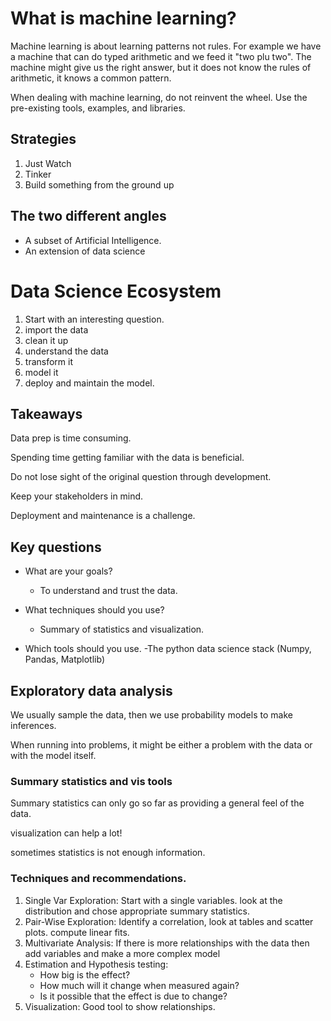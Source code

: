 # What is machine learning?

Machine learning is about learning patterns not rules. For example we have a machine that can do typed arithmetic and we feed it "two plu two". The machine might give us the right answer, but it does not know the rules of arithmetic, it knows a common pattern.

When dealing with machine learning, do not reinvent the wheel. Use the pre-existing tools, examples, and libraries.

## Strategies

1. Just Watch
2. Tinker
3. Build something from the ground up



## The two different angles

- A subset of Artificial Intelligence.
- An extension of data science

# Data Science Ecosystem

1. Start with an interesting question.
2. import the data
3. clean it up
4. understand the data 
5. transform it
6. model it 
7. deploy and maintain the model.

## Takeaways

Data prep is time consuming.

Spending time getting familiar with the data is beneficial. 

Do not lose sight of the original question through development.

Keep your stakeholders in mind.

Deployment and maintenance is a challenge.

## Key questions 
- What are your goals?
    - To understand and trust the data.

- What techniques should you use?
    - Summary of statistics and visualization.

- Which tools should you use.
    -The python data science stack (Numpy, Pandas, Matplotlib)

## Exploratory data analysis

We usually sample the data, then we use probability models to make inferences.

When running into problems, it might be either a problem with the data or with the model itself.

### Summary statistics and vis tools

Summary statistics can only go so far as providing a general feel of the data.

visualization can help a lot!

sometimes statistics is not enough information.


### Techniques and recommendations.

1. Single Var Exploration: Start with a single variables. look at the distribution and chose appropriate summary statistics.
2. Pair-Wise Exploration: Identify a correlation, look at tables and scatter plots. compute linear fits.
3. Multivariate Analysis: If there is more relationships with the data then add variables and make a more complex model
4. Estimation and Hypothesis testing:
    - How big is the effect?
    - How much will it change when measured again?
    - Is it possible that the effect is due to change?
5. Visualization: Good tool to show relationships.



